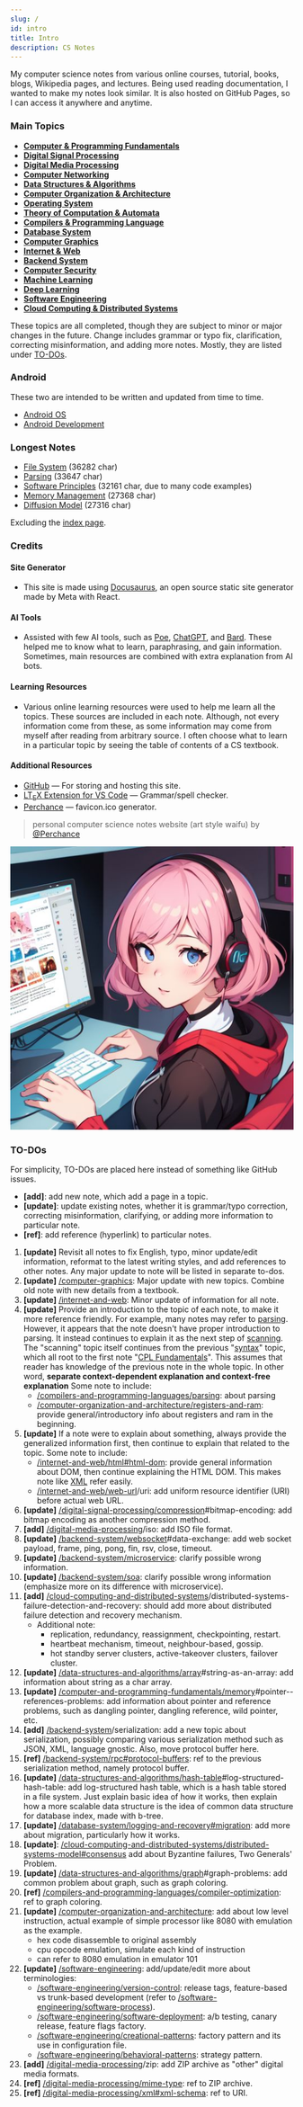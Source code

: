 ```yaml
---
slug: /
id: intro
title: Intro
description: CS Notes
---
```


My computer science notes from various online courses, tutorial, books, blogs, Wikipedia pages, and lectures. Being used reading documentation, I wanted to make my notes look similar. It is also hosted on GitHub Pages, so I can access it anywhere and anytime.

### Main Topics

- **[Computer & Programming Fundamentals](computer-and-programming-fundamentals)**
- **[Digital Signal Processing](digital-signal-processing)**
- **[Digital Media Processing](digital-media-processing)**
- **[Computer Networking](computer-networking)**
- **[Data Structures & Algorithms](data-structures-and-algorithms)**
- **[Computer Organization & Architecture](computer-organization-and-architecture)**
- **[Operating System](operating-system)**
- **[Theory of Computation & Automata](theory-of-computation-and-automata)**
- **[Compilers & Programming Language](compilers-and-programming-languages)**
- **[Database System](database-system)**
- **[Computer Graphics](computer-graphics)**
- **[Internet & Web](internet-and-web)**
- **[Backend System](backend-system)**
- **[Computer Security](computer-security)**
- **[Machine Learning](machine-learning)**
- **[Deep Learning](deep-learning)**
- **[Software Engineering](software-engineering)**
- **[Cloud Computing & Distributed Systems](cloud-computing-and-distributed-systems)**

These topics are all completed, though they are subject to minor or major changes in the future. Change includes grammar or typo fix, clarification, correcting misinformation, and adding more notes. Mostly, they are listed under [TO-DOs](#to-dos).

### Android

These two are intended to be written and updated from time to time.

- [Android OS](android-os)
- [Android Development](android-development)

### Longest Notes

- [File System](operating-system/file-system) (36282 char)
- [Parsing](/compilers-and-programming-languages/parsing) (33647 char)
- [Software Principles](software-engineering/software-principles) (32161 char, due to many code examples)
- [Memory Management](operating-system/memory-management) (27368 char)
- [Diffusion Model](deep-learning/diffusion-model) (27316 char)

Excluding the [index page](/index).

### Credits

#### Site Generator

- This site is made using [Docusaurus](https://docusaurus.io/), an open source static site generator made by Meta with React.

#### AI Tools

- Assisted with few AI tools, such as [Poe](https://poe.com), [ChatGPT](https://chat.openai.com/), and [Bard](https://bard.google.com/). These helped me to know what to learn, paraphrasing, and gain information. Sometimes, main resources are combined with extra explanation from AI bots.

#### Learning Resources

- Various online learning resources were used to help me learn all the topics. These sources are included in each note. Although, not every information come from these, as some information may come from myself after reading from arbitrary source. I often choose what to learn in a particular topic by seeing the table of contents of a CS textbook.

#### Additional Resources

- [GitHub](https://github.com/) — For storing and hosting this site.
- [LT<sub>E</sub>X Extension for VS Code](https://github.com/valentjn/vscode-ltex) — Grammar/spell checker.
- [Perchance](https://perchance.org/ai-icon-generator) — favicon.ico generator.

> personal computer science notes website (art style waifu) by [@Perchance](https://perchance.org/ai-icon-generator)

![CS waifu](./cs-waifu.jpg)

### TO-DOs

For simplicity, TO-DOs are placed here instead of something like GitHub issues.

- **[add]**: add new note, which add a page in a topic.
- **[update]**: update existing notes, whether it is grammar/typo correction, correcting misinformation, clarifying, or adding more information to particular note.
- **[ref]**: add reference (hyperlink) to particular notes.

1. **[update]** Revisit all notes to fix English, typo, minor update/edit information, reformat to the latest writing styles, and add references to other notes. Any major update to note will be listed in separate to-dos.
2. **[update]** [/computer-graphics](/computer-graphics): Major update with new topics. Combine old note with new details from a textbook.
3. **[update]** [/internet-and-web](/internet-and-web): Minor update of information for all note.
4. **[update]** Provide an introduction to the topic of each note, to make it more reference friendly. For example, many notes may refer to [parsing](/compilers-and-programming-languages/parsing). However, it appears that the note doesn't have proper introduction to parsing. It instead continues to explain it as the next step of [scanning](/compilers-and-programming-languages/scanning). The "scanning" topic itself continues from the previous "[syntax](/compilers-and-programming-languages/syntax)" topic, which all root to the first note "[CPL Fundamentals](/compilers-and-programming-languages/cpl-fundamentals)". This assumes that reader has knowledge of the previous note in the whole topic. In other word, **separate context-dependent explanation and context-free explanation** Some note to include:
   - [/compilers-and-programming-languages/parsing](/compilers-and-programming-languages/parsing): about parsing
   - [/computer-organization-and-architecture/registers-and-ram](/computer-organization-and-architecture/registers-and-ram): provide general/introductory info about registers and ram in the beginning.
5. **[update]** If a note were to explain about something, always provide the generalized information first, then continue to explain that related to the topic. Some note to include:
   - [/internet-and-web/html#html-dom](/internet-and-web/html#html-dom): provide general information about DOM, then continue explaining the HTML DOM. This makes note like [XML](/digital-media-processing/xml) refer easily.
   - [/internet-and-web/web-url](/internet-and-web/web-url)/uri: add uniform resource identifier (URI) before actual web URL.
6. **[update]** [/digital-signal-processing/compression](/digital-signal-processing/compression)#bitmap-encoding: add bitmap encoding as another compression method.
7. **[add]** [/digital-media-processing](/digital-media-processing)/iso: add ISO file format.
8. **[update]** [/backend-system/websocket](/backend-system/websocket)#data-exchange: add web socket payload, frame, ping, pong, fin, rsv, close, timeout.
9. **[update]** [/backend-system/microservice](/backend-system/microservice): clarify possible wrong information.
10. **[update]** [/backend-system/soa](/backend-system/soa): clarify possible wrong information (emphasize more on its difference with microservice).
11. **[add]** [/cloud-computing-and-distributed-systems](/cloud-computing-and-distributed-systems)/distributed-systems-failure-detection-and-recovery: should add more about distributed failure detection and recovery mechanism.
    - Additional note:
      - replication, redundancy, reassignment, checkpointing, restart.
      - heartbeat mechanism, timeout, neighbour-based, gossip.
      - hot standby server clusters, active-takeover clusters, failover cluster.
12. **[update]** [/data-structures-and-algorithms/array](/data-structures-and-algorithms/array)#string-as-an-array: add information about string as a char array.
13. **[update]** [/computer-and-programming-fundamentals/memory](/data-structures-and-algorithms/array)#pointer--references-problems: add information about pointer and reference problems, such as dangling pointer, dangling reference, wild pointer, etc.
14. **[add]** [/backend-system](/backend-system)/serialization: add a new topic about serialization, possibly comparing various serialization method such as JSON, XML, language gnostic. Also, move protocol buffer here.
15. **[ref]** [/backend-system/rpc#protocol-buffers](/backend-system/rpc#protocol-buffers): ref to the previous serialization method, namely protocol buffer.
16. **[update]** [/data-structures-and-algorithms/hash-table](/data-structures-and-algorithms/hash-table)#log-structured-hash-table: add log-structured hash table, which is a hash table stored in a file system. Just explain basic idea of how it works, then explain how a more scalable data structure is the idea of common data structure for database index, made with b-tree.
17. **[update]** [/database-system/logging-and-recovery#migration](/database-system/logging-and-recovery#migration): add more about migration, particularly how it works.
18. **[update]**: [/cloud-computing-and-distributed-systems/distributed-systems-model#consensus](/cloud-computing-and-distributed-systems/distributed-systems-model#consensus) add about Byzantine failures, Two Generals' Problem.
19. **[update]** [/data-structures-and-algorithms/graph](/data-structures-and-algorithms/graph)#graph-problems: add common problem about graph, such as graph coloring.
20. **[ref]** [/compilers-and-programming-languages/compiler-optimization](/compilers-and-programming-languages/compiler-optimization): ref to graph coloring.
21. **[update]** [/computer-organization-and-architecture](/computer-organization-and-architecture): add about low level instruction, actual example of simple processor like 8080 with emulation as the example.
    - hex code disassemble to original assembly
    - cpu opcode emulation, simulate each kind of instruction
    - can refer to 8080 emulation in emulator 101
22. **[update]** [/software-engineering](/software-engineering): add/update/edit more about terminologies:
    - [/software-engineering/version-control](/software-engineering/version-control): release tags, feature-based vs trunk-based development (refer to [/software-engineering/software-process](/software-engineering/software-process)).
    - [/software-engineering/software-deployment](/software-engineering/software-deployment): a/b testing, canary release, feature flags factory.
    - [/software-engineering/creational-patterns](/software-engineering/creational-patterns): factory pattern and its use in configuration file.
    - [/software-engineering/behavioral-patterns](/software-engineering/behavioral-patterns): strategy pattern.
23. **[add]** [/digital-media-processing](/digital-media-processing)/zip: add ZIP archive as "other" digital media formats.
24. **[ref]** [/digital-media-processing/mime-type](/digital-media-processing/mime-type): ref to ZIP archive.
25. **[ref]** [/digital-media-processing/xml#xml-schema](/digital-media-processing/xml#xml-schema): ref to URI.
